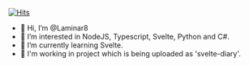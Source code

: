 [![Hits](https://hits.seeyoufarm.com/api/count/incr/badge.svg?url=https%3A%2F%2Fgithub.com%2FLaminar8&count_bg=%2379C83D&title_bg=%23555555&icon=&icon_color=%23E7E7E7&title=hits&edge_flat=false)](https://hits.seeyoufarm.com)

- 👋 Hi, I’m @Laminar8
- 👀 I’m interested in NodeJS, Typescript, Svelte, Python and C#.
- 🌱 I’m currently learning Svelte.
- 🏹 I'm working in project which is being uploaded as 'svelte-diary'.

<!---
Laminar8/Laminar8 is a ✨ special ✨ repository because its `README.md` (this file) appears on your GitHub profile.
You can click the Preview link to take a look at your changes.
--->
